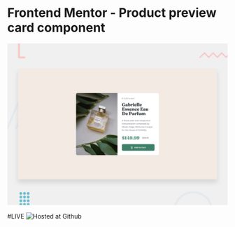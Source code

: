 # Frontend Mentor - Product preview card component

![Design preview for the Product preview card component coding challenge](./design/desktop-preview.jpg)



#LIVE 
![Hosted at Github](https://azr-arch.github.io/product-preview-card/)

